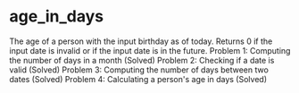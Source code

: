# age_in_days
The age of a person with the input birthday as of today. Returns 0 if the input date is invalid or if the input date is in the future.
Problem 1: Computing the number of days in a month (Solved)
Problem 2: Checking if a date is valid (Solved)
Problem 3: Computing the number of days between two dates (Solved)
Problem 4: Calculating a person's age in days (Solved)
